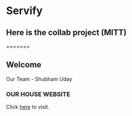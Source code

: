 # Servify


## Here is the collab project (MITT)


=======
## Welcome

 Our Team - 
Shubham 
Uday 

### OUR HOUSE WEBSITE

Click [here](https://iamshubhamhere.github.io/Servify/) to visit.

